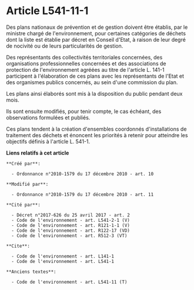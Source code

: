 # Article L541-11-1

Des plans nationaux de prévention et de gestion doivent être établis, par le ministre chargé de l'environnement, pour
certaines catégories de déchets dont la liste est établie par décret en Conseil d'Etat, à raison de leur degré de nocivité ou
de leurs particularités de gestion. 

Des représentants des collectivités territoriales concernées, des organisations professionnelles concernées et des
associations de protection de l'environnement agréées au titre de l'article L. 141-1 participent à l'élaboration de ces plans
avec les représentants de l'Etat et des organismes publics concernés, au sein d'une commission du plan. 

Les plans ainsi élaborés sont mis à la disposition du public pendant deux mois. 

Ils sont ensuite modifiés, pour tenir compte, le cas échéant, des observations formulées et publiés. 

Ces plans tendent à la création d'ensembles coordonnés d'installations de traitement des déchets et énoncent les priorités à
retenir pour atteindre les objectifs définis à l'article L. 541-1.

**Liens relatifs à cet article**

	**Créé par**:

	  - Ordonnance n°2010-1579 du 17 décembre 2010 - art. 10

	**Modifié par**:

	  - Ordonnance n°2010-1579 du 17 décembre 2010 - art. 11

	**Cité par**:

	  - Décret n°2017-626 du 25 avril 2017 - art. 2
	  - Code de l'environnement - art. L541-2-1 (V)
	  - Code de l'environnement - art. R121-1-1 (V)
	  - Code de l'environnement - art. R122-17 (VD)
	  - Code de l'environnement - art. R512-3 (VT)

	**Cite**:

	  - Code de l'environnement - art. L141-1
	  - Code de l'environnement - art. L541-1

	**Anciens textes**:

	  - Code de l'environnement - art. L541-11 (T)

